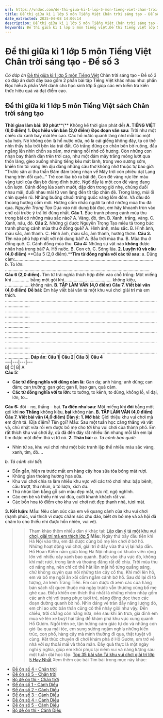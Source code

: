 ```yaml
---
url: https://vndoc.com/de-thi-giua-ki-1-lop-5-mon-tieng-viet-chan-troi-sang-tao-de-so-3-329017
title: Đề thi giữa kì 1 lớp 5 môn Tiếng Việt Chân trời sáng tạo - Đề số 3 - Có đáp án - VnDoc.com
date_extracted: 2025-04-08 14:00:14
description: Đề thi giữa kì 1 lớp 5 môn Tiếng Việt Chân trời sáng tạo - Đề số 3 là tài liệu bao gồm đọc hiểu, luyện từ và câu, tập làm văn, hướng dẫn chấm điểm giúp thầy cô ra đề thi hiệu quả.
keywords: Đề thi giữa kì 1 lớp 5 môn tiếng việt,Đề thi tiếng việt lớp 5 Giữa kì 1,đề thi giữa kì 1 tiếng việt 5,Đề kiểm tra giữa kì 1 tiếng việt 5,Đề thi giữa kì 1 môn tiếng việt lớp 5,Đề thi giữa kì 1 tiếng việt 5 có đáp án,đề thi giữa kì 1 tiếng việt lớp 5,Đề kiểm tra giữa kì 1 lớp 5 môn Tiếng Việt Chân trời sáng tạo,Đề thi giữa kì 1 tiếng việt lớp 5 nâng cao,Đề thi tiếng việt giữa học kì 1 lớp 5,Đề thi giữa kì 1 lớp 5 môn Tiếng Việt Chân trời sáng tạo,de thi tiếng việt lớp 5 giữa học kì 1
---
```


# Đề thi giữa kì 1 lớp 5 môn Tiếng Việt Chân trời sáng tạo - Đề số 3
 _Có đáp án_
[Đề thi giữa kì 1 lớp 5 môn Tiếng Việt](<https://vndoc.com/de-thi-giua-ki-1-lop-5-mon-tieng-viet>) Chân trời sáng tạo - Đề số 3 có đáp án dưới đây bao gồm 2 phần bài tập Tiếng Việt khác nhau như: phần Đọc hiểu & phần Viết dành cho học sinh lớp 5 giúp các em kiểm tra kiến thức hiệu quả và đạt điểm cao.
## **Đề thi giữa kì 1 lớp 5 môn Tiếng Việt sách Chân trời sáng tạo**
**Thời gian làm bài: 90 phút****\(** Không kể thời gian phát đề\)
**A. TIẾNG VIỆT \(6,0 điểm\)**
**1\. Đọc hiểu văn bản \(2,0 điểm\)**
**Đọc đoạn văn sau:**
Trời như một chiếc dù xanh bay mãi lên cao. Các hồ nước quanh làng như mỗi lúc một sâu hơn. Nó không còn là hồ nước nữa, nó là cái giếng không đáy, ta có thể nhìn thấy bầu trời bên kia trái đất.
Cò trắng đứng co chân bên bờ ruộng, đầu ngẩng lên nhìn chốn xa xăm, mơ màng nỗi nhớ cố hương. Còn những con nhạn bay thành đàn trên trời cao, như một đám mây trắng mỏng lướt qua thôn làng, gieo xuống những tiếng kêu mát lành, trong veo sương sớm, khiến tim tôi vang lên dịu dàng những câu thơ không nhớ thuộc tự bao giờ:
“Trước sân ai tha thẩn
Đăm đăm trông nhạn về
Mây trời còn phiêu dạt
Lang thang trên đồi quê...”
Trẻ con lùa bò ra bãi đê. Con đê vàng rực lên màu vàng tươi của đàn bò đủng đỉnh bước. Ngỡ đấy là một con đê vàng đang uốn lượn. Cánh đồng lúa xanh mướt, dập dờn trong gió nhẹ, chúng đuổi nhau mãi, đuổi nhau mãi từ ven làng đến tít tắp chân đê.
Trong làng, mùi ổi chín quyến rũ. Những buồng chuối trứng quốc vàng lốm đốm. Và đâu đó thoảng hương cốm mới. Hương cốm nhắc người ta nhớ những mùa thu đã qua.
_Nguyễn Trọng Tạo_
Dựa vào nội dung bài đọc, em hãy khoanh tròn vào chữ cái trước ý trả lời đúng nhất.
**Câu 1.** Bức tranh phong cảnh mùa thu trong bài có những màu sắc nào?
A. Vàng, đỏ, tím.
B. Xanh, trắng, vàng.
C. Xanh, nâu, đỏ.
**Câu 2.** Những gì được Nguyễn Trọng Tạo miêu tả trong bức tranh phong cảnh mùa thu ở đồng quê?
A. Hình ảnh, màu sắc.
B. Hình ảnh, màu sắc, âm thanh.
C. Hình ảnh, màu sắc, âm thanh, hương thơm.
**Câu 3.** Tên nào phù hợp nhất với nội dung bài?
A. Bầu trời mùa thu.
B. Mùa thu ở đồng quê.
C. Cánh đồng mùa thu.
**Câu 4:** Những sự vật nào **không** được nhân hoá trong bài?
A. Hồ nước.
B. Con cò.
C. Sóng lúa.
**2\. Luyện từ và câu \(4,0 điểm\)**
**Câu 5 \(2,0 điểm\).****Tìm từ đồng nghĩa với các từ sau:**
a. Dũng cảm:.................................................................................................................
b. To lớn: ......................................................................................................................
**Câu 6 \(2,0 điểm\).** Tìm từ trái nghĩa thích hợp điền vào chỗ trống:
Một miếng khi .............. bằng một gói khi...................
................... không kiêu, .................... không nản.
**B. TẬP LÀM VĂN \(4,0 điểm\)**
**Câu 7. Viết bài văn \(4,0 điểm\)**
**Đề bài:** Em hãy viết bài văn tả một khu vui chơi giải trí mà em thích.
................................................................................................................................................
................................................................................................................................................
................................................................................................................................................
................................................................................................................................................
................................................................................................................................................
................................................................................................................................................
**Đáp án:**
**Câu 1**| **Câu 2**| **Câu 3**| **Câu 4**  
---|---|---|---  
B| C| B| A  
**Câu 5:**
  * **Các từ đồng nghĩa với dũng cảm là:** Gan dạ; anh hùng; anh dũng; can đảm; can trường; gan góc; gan lì, bạo gan, quả cảm.
  * **Các từ đồng nghĩa với to lớn:** to tướng, to kềnh, to đùng, khổng lồ, vĩ đại, lớn, to…

**Câu 6:**
đói – no, thắng – bại.
**Ta điền như sau:**
Một miếng khi **đói** bằng một gói khi **no**
**Thắng** không kiêu, **bại** không nản.
**B. TẬP LÀM VĂN \(4,0 điểm\)**
**Câu 7. Viết bài văn \(4,0 điểm\)**
**Dàn ý:**
**1\. Mở bài:** Giới thiệu khu vui chơi mà em định tả. \(Địa điểm? Tên gọi?
Mẫu: Sau một tuần học căng thẳng và vất vả, chủ nhật vừa rồi em được bố mẹ cho tới khu vui chơi của thành phố. Em rất thích khu vui chơi ấy, dù đã đến đây rất nhiều lần nhưng mỗi lần em lại tìm được một điểm thú vị từ nó.
**2\. Thân bài:**
_a. Tả cảnh bao quát:_
  * Nhìn từ xa, khu vui chơi như một bức tranh lập thể nhiều màu sắc vàng, xanh, tím, đỏ....

_b. Tả cảnh chi tiết:_
  * Đến gần, hiện ra trước mắt em hàng cây hoa sữa tỏa bóng mát rượi.
  * Không gian thoảng hương hoa sữa.
  * Khu vui chơi chia ra làm nhiều khu vực với các trò chơi như: bập bênh, cầu trượt, thú nhún, ô tô lượn, xích đu.
  * Thú nhún làm bằng gỗ sơn màu đẹp mắt, rực rỡ, ngộ nghĩnh.
  * Các em bé và thiếu nhi vui đùa, cười khanh khách rất vui.
  * Các bồn hoa tô điểm cho khu vui chơi nét đẹp thanh nhã, tươi mát.

**3\. Kết luận:**
Mẫu: Nêu cảm xúc của em về quang cảnh của khu vui chơi \(hạnh phúc, vui thích vì được chăm sóc chu đáo, biết ơn bố mẹ và xã hội đã chăm lo cho thiếu nhi được hồn nhiên, vui vẻ\).
>> Tham khảo thêm nhiều dàn ý khác tại: [Lập dàn ý tả một khu vui chơi, giải trí mà em thích lớp 5](<https://vndoc.com/lap-dan-y-ta-mot-khu-vui-choi-giai-tri-ma-em-thich-lop-5-5485>)
**Mẫu:**
Ngày thứ bảy đầu tiên khi Hà Nội vào thu, em đã được cùng bố mẹ lên chơi ở bờ hồ. Những hoạt động vui chơi, giải trí ở đây vừa thú vị lại hấp dẫn.
Hồ Hoàn Kiếm nằm giữa lòng Hà Nội nhưng có khuôn viên rộng lớn với nhiều cây xanh bao quanh. Bước vào khu vực đó, không khí mát rượi, trong lành và thoáng đãng rất dễ chịu. Trời mùa thu có nắng nhẹ, nên chỉ có thể hắt lên mặt hồ từng quầng sáng, chứ không xuyên qua nổi những tán cây cổ thụ. Khi mới lên hồ, em và bố mẹ ngồi ăn xôi cốm ngắm cảnh bờ hồ. Sau đó lại đi tô tượng, ăn kem Tràng Tiền. Em còn được đi xem các cửa hàng bán sách rất quen thuộc mà ngày trước vẫn thường cùng bố mẹ ghé qua. Điều khiến em thích thú nhất là những nhóm nhảy gồm các anh chị với trang phục tươi trẻ, năng động dọc theo các đoạn đường quanh bờ hồ. Nhìn dáng vẻ tràn đầy năng lượng đó, em chỉ ao ước bản thân cũng có thể nhảy giỏi như vậy. Đến chiều, trời chẳng còn nắng nữa, nên sau khi ăn trưa, gia đình em mua vé lên xe buýt hai tầng để khám phá khu vực xung quanh Hồ Gươm. Ngồi trên xe, tận hưởng cảm giác tự do và những cơn gió lùa qua mái tóc, em sung sướng ngắm nghía những kiến trúc, con phố, hàng cây mà mình thường đi qua, thật tuyệt vô cùng.
Kết thúc chuyến đi chơi khám phá ở Hồ Gươm, em trở về nhà với sự thoải mái và thỏa mãn. Đây quả thực là một ngày nghỉ ý nghĩa, giúp em khôi phục lại niềm vui và năng lượng sau một tuần dài học tập.
>> [Top 35 bài văn Tả khu vui chơi giải trí lớp 5 Hay Nhất](<https://vndoc.com/van-mau-lop-5-ta-mot-khu-vui-choi-giai-tri-ma-em-thich-133222>)
Xem thêm các bài Tìm bài trong mục này khác:
  * [Đề ôn số 4 - Chân trời](</de-thi-giua-ki-1-lop-5-mon-tieng-viet-chan-troi-sang-tao-de-so-4-329046>)
  * [Đề ôn số 5 - Chân trời](</de-thi-giua-ki-1-lop-5-mon-tieng-viet-chan-troi-sang-tao-de-so-5-329054>)
  * [Bộ đề ôn thi - Chân trời](</bo-de-thi-giua-ki-1-lop-5-mon-tieng-viet-chan-troi-sang-tao-329061>)
  * [Đề ôn số 1 - Cánh Diều](</de-thi-giua-ki-1-lop-5-mon-tieng-viet-canh-dieu-de-so-1-328875>)
  * [Đề ôn số 2 - Cánh Diều](</de-thi-giua-ki-1-lop-5-mon-tieng-viet-canh-dieu-de-so-2-329233>)
  * [Đề ôn số 3 - Cánh Diều](</de-thi-giua-ki-1-lop-5-mon-tieng-viet-canh-dieu-de-so-3-329234>)
  * [Đề ôn số 4 - Cánh Diều](</de-thi-giua-ki-1-lop-5-mon-tieng-viet-canh-dieu-de-so-4-329236>)
  * [Đề ôn số 5 - Cánh Diều](</de-thi-giua-ki-1-lop-5-mon-tieng-viet-canh-dieu-de-so-5-329244>)
  * [Bộ đề ôn thi - Cánh Diều](</bo-de-thi-giua-ki-1-lop-5-mon-tieng-viet-canh-dieu-329255>)

